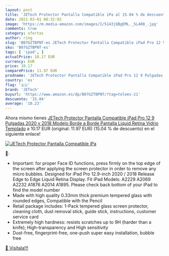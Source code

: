 ```yaml
---
layout: post
title: 'JETech Protector Pantalla Compatible iPa al 15.04 % de descuento'
date: 2021-03-01 00:32:02
image: 'https://m.media-amazon.com/images/I/5143jQBgEML._SL400_.jpg'
comments: true
category: ofertas
author: ring
slug: 'B07GZTBPNT-es JETech Protector Pantalla Compatible iPad Pro 12 9...'
sku: 'B07GZTBPNT-es'
tags: [ 'ipad', ]
actualPrice: 10.17 EUR
currency: EUR
price: 10.17
comparePrice: 11.97 EUR
prodname: 'JETech Protector Pantalla Compatible iPad Pro 12 9 Pulgadas  2020 y 2018 Modelo  Borde a Borde Pantalla Liquid Retina   Vidrio Templado'
country: 'es'
flag: '🇪🇸'
brand: 'JETech'
buyurl: 'https://www.amazon.es/dp/B07GZTBPNT/?tag=tolees-21'
descuento: '15.04'
average: '10.23'
---
```


Ahora mismo tienes [JETech Protector Pantalla Compatible iPad Pro 12 9 Pulgadas  2020 y 2018 Modelo  Borde a Borde Pantalla Liquid Retina   Vidrio Templado](https://www.amazon.es/dp/B07GZTBPNT/?tag=tolees-21) a 10.17 EUR (original: 11.97 EUR) (15.04 %  de descuento) en el siguiente enlace!

[![JETech Protector Pantalla Compatible iPa](https://m.media-amazon.com/images/I/5143jQBgEML._SL400_.jpg)](https://www.amazon.es/dp/B07GZTBPNT/?tag=tolees-21)

🔎:

- Important: for proper Face ID functions, press firmly on the top edge of the screen after applying the screen protector in order to remove any micro bubbles. Designed for iPad Pro 12.9-inch 2020 / 2018 Release Edge to Edge Liquid Retina Display. Fit iPad Models: A2229 A2069 A2232 A1876 A2014 A1895. Please check back bottom of your iPad to find the model number
- Made with high quality 0.33mm thick premium tempered glass with rounded edges, Compatible with the Pencil
- Retail package includes: 1-Pack tempered glass screen protector, cleaning cloth, dust removal stick, guide stick, instructions, customer service card
- Extremely high hardness: resists scratches up to 9H (harder than a knife); High-transparency and High sensitivity
- Dust-free, fingerprint-free, one-push super easy installation, bubble free

[🛒 Visítala!!!](https://www.amazon.es/dp/B07GZTBPNT/?tag=tolees-21)
